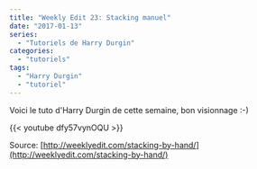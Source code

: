 ```yaml
---
title: "Weekly Edit 23: Stacking manuel"
date: "2017-01-13"
series:
  - "Tutoriels de Harry Durgin"
categories: 
  - "tutoriels"
tags: 
  - "Harry Durgin"
  - "tutoriel"
---
```


Voici le tuto d'Harry Durgin de cette semaine, bon visionnage :-)

{{< youtube dfy57vynOQU >}}

Source: [http://weeklyedit.com/stacking-by-hand/](http://weeklyedit.com/stacking-by-hand/)
